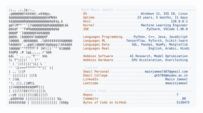 <picture>
  <source srcset="https://raw.githubusercontent.com/mmazinjameel/mmazinjameel/main/dark_mode.svg?v=1744841356" media="(prefers-color-scheme: dark)">
  <img src="https://raw.githubusercontent.com/mmazinjameel/mmazinjameel/main/light_mode.svg?v=1744841356">
</picture>

